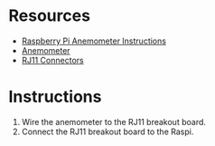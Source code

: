 # Resources
* [Raspberry Pi Anemometer Instructions](https://projects.raspberrypi.org/en/projects/build-your-own-weather-station/6)
* [Anemometer](https://www.argentdata.com/catalog/product_info.php?products_id=145)
* [RJ11 Connectors](https://www.amazon.com/Electronics-Salon-Right-Breakout-Terminal-Connector/dp/B01GNO4L6K/ref=sr_1_1_sspa?ie=UTF8&qid=1541341497&sr=8-1-spons&keywords=rj11+breakout&psc=1)
# Instructions
1. Wire the anemometer to the RJ11 breakout board.
2. Connect the RJ11 breakout board to the Raspi.
